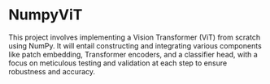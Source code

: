 # NumpyViT
This project involves implementing a Vision Transformer (ViT) from scratch using NumPy. It will entail constructing and integrating various components like patch embedding, Transformer encoders, and a classifier head, with a focus on meticulous testing and validation at each step to ensure robustness and accuracy.

